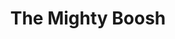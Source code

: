 ---
title: "The Mighty Boosh"
summary: "British comedy troupe, primarily based around Julian Barratt as Howard Moon and Noel Fielding as Vince Noir. The troupe produced three stage shows, a radio series, a television series and live tours."
image: "the-mighty-boosh.jpg"
apple_music_artist_url: "None"
wikipedia_url: "none"
---